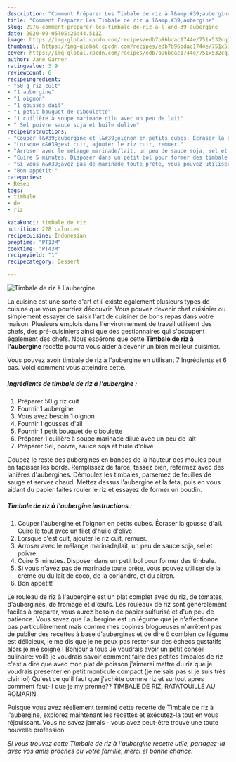 ```yaml
---
description: "Comment Préparer Les Timbale de riz à l&amp;#39;aubergine"
title: "Comment Préparer Les Timbale de riz à l&amp;#39;aubergine"
slug: 2976-comment-preparer-les-timbale-de-riz-a-l-and-39-aubergine
date: 2020-09-05T05:26:44.511Z
image: https://img-global.cpcdn.com/recipes/edb7b96bdac1744e/751x532cq70/timbale-de-riz-a-laubergine-photo-principale-de-la-recette.jpg
thumbnail: https://img-global.cpcdn.com/recipes/edb7b96bdac1744e/751x532cq70/timbale-de-riz-a-laubergine-photo-principale-de-la-recette.jpg
cover: https://img-global.cpcdn.com/recipes/edb7b96bdac1744e/751x532cq70/timbale-de-riz-a-laubergine-photo-principale-de-la-recette.jpg
author: Jane Garner
ratingvalue: 3.9
reviewcount: 6
recipeingredient:
- "50 g riz cuit"
- "1 aubergine"
- "1 oignon"
- "1 gousses dail"
- "1 petit bouquet de ciboulette"
- "1 cuillère à soupe marinade dilu avec un peu de lait"
- " Sel poivre sauce soja et huile dolive"
recipeinstructions:
- "Couper l&#39;aubergine et l&#39;oignon en petits cubes. Écraser la gousse d&#39;ail. Cuire le tout avec un filet d&#39;huile d&#39;olive."
- "Lorsque c&#39;est cuit, ajouter le riz cuit, remuer."
- "Arroser avec le mélange marinade/lait, un peu de sauce soja, sel et poivre."
- "Cuire 5 minutes. Disposer dans un petit bol pour former des timbale."
- "Si vous n&#39;avez pas de marinade toute prête, vous pouvez utiliser de la crème ou du lait de coco, de la coriandre, et du citron."
- "Bon appétit!"
categories:
- Resep
tags:
- timbale
- de
- riz

katakunci: timbale de riz 
nutrition: 228 calories
recipecuisine: Indonesian
preptime: "PT13M"
cooktime: "PT43M"
recipeyield: "1"
recipecategory: Dessert

---
```



![Timbale de riz à l&#39;aubergine](https://img-global.cpcdn.com/recipes/edb7b96bdac1744e/751x532cq70/timbale-de-riz-a-laubergine-photo-principale-de-la-recette.jpg)

La cuisine est une sorte d'art et il existe également plusieurs types de cuisine que vous pourriez découvrir. Vous pouvez devenir chef cuisinier ou simplement essayer de saisir l'art de cuisiner de bons repas dans votre maison. Plusieurs emplois dans l'environnement de travail utilisent des chefs, des pré-cuisiniers ainsi que des gestionnaires qui s'occupent également des chefs. Nous espérons que cette <strong> Timbale de riz à l&#39;aubergine </strong> recette pourra vous aider à devenir un bien meilleur cuisinier.

<!--inarticleads1-->

Vous pouvez avoir timbale de riz à l&#39;aubergine en utilisant 7 Ingrédients et 6 pas. Voici comment vous atteindre cette.

##### Ingrédients de timbale de riz à l&#39;aubergine :

1. Préparer 50 g riz cuit
1. Fournir 1 aubergine
1. Vous avez besoin 1 oignon
1. Fournir 1 gousses d&#39;ail
1. Fournir 1 petit bouquet de ciboulette
1. Préparer 1 cuillère à soupe marinade dilué avec un peu de lait
1. Préparer  Sel, poivre, sauce soja et huile d&#39;olive


Coupez le reste des aubergines en bandes de la hauteur des moules pour en tapisser les bords. Remplissez de farce, tassez bien, refermez avec des lanières d&#39;aubergines. Démoulez les timbales, parsemez de feuilles de sauge et servez chaud. Mettez dessus l&#39;aubergine et la feta, puis en vous aidant du papier faites rouler le riz et essayez de former un boudin. 

<!--inarticleads2-->

##### Timbale de riz à l&#39;aubergine instructions :

1. Couper l&#39;aubergine et l&#39;oignon en petits cubes. Écraser la gousse d&#39;ail. Cuire le tout avec un filet d&#39;huile d&#39;olive.
1. Lorsque c&#39;est cuit, ajouter le riz cuit, remuer.
1. Arroser avec le mélange marinade/lait, un peu de sauce soja, sel et poivre.
1. Cuire 5 minutes. Disposer dans un petit bol pour former des timbale.
1. Si vous n&#39;avez pas de marinade toute prête, vous pouvez utiliser de la crème ou du lait de coco, de la coriandre, et du citron.
1. Bon appétit!


Le rouleau de riz à l&#39;aubergine est un plat complet avec du riz, de tomates, d&#39;aubergines, de fromage et d&#39;œufs. Les rouleaux de riz sont généralement faciles à préparer, vous aurez besoin de papier sulfurisé et d&#39;un peu de patience. Vous savez que l&#39;aubergine est un légume que je n&#39;affectionne pas particulièrement mais comme mes copines blogueuses n&#39;arrêtent pas de publier des recettes à base d&#39;aubergines et de dire ô combien ce légume est délicieux, je me dis que je ne peux pas rester sur des échecs gustatifs alors je me soigne ! Bonjour à tous Je voudrais avoir un petit conseil culinaire: voilà je voudrais savoir comment faire des petites timbales de riz c&#39;est a dire que avec mon plat de poisson j&#39;aimerai mettre du riz que je voudrais presenter en petit monticule compact (je ne sais pas si je suis très clair lol) Qu&#39;est ce qu&#39;il faut que j&#39;achète comme riz et surtout apres comment faut-il que je my prenne?? TIMBALE DE RIZ, RATATOUILLE AU ROMARIN. 

<!--inarticleads1-->

<p>
Puisque vous avez réellement terminé cette recette de Timbale de riz à l&#39;aubergine, explorez maintenant les recettes et exécutez-la tout en vous réjouissant. Vous ne savez jamais - vous avez peut-être trouvé une toute nouvelle profession.
</p>

<p>
<i>Si vous trouvez cette Timbale de riz à l&#39;aubergine recette utile, partagez-la avec vos amis proches ou votre famille, merci et bonne chance.</i>
</p>
